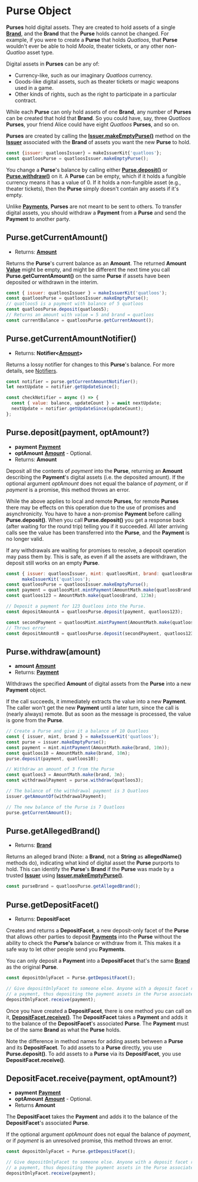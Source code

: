 # Purse Object

**Purses** hold digital assets. They are created to hold assets of a single **[Brand](./brand.md)**,
and the **Brand** that the **Purse** holds cannot be changed. For example, if you were to create a **Purse** that holds *Quatloos*, that **Purse** wouldn't ever be able to hold *Moola*, theater
tickets, or any other non-*Quatloo* asset type.

Digital assets in **Purses** can be any of:
- Currency-like, such as our imaginary *Quatloos* currency.
- Goods-like digital assets, such as theater tickets or magic weapons used in a game.
- Other kinds of rights, such as the right to participate in a particular contract.

While each **Purse** can only hold assets of one **Brand**, any number of **Purses** can be
created that hold that **Brand**. So you could have, say, three *Quatloos* **Purses**, your
friend Alice could have eight *Quatloos* **Purses**, and so on. 

**Purses** are created by calling the **[Issuer.makeEmptyPurse()](./issuer.md#issuer-makeemptypurse)**
method on the **[Issuer](./issuer.md)** associated with the **Brand** of assets you want the
new **Purse** to hold.

```js
const {issuer: quatloosIssuer} = makeIssuerKit{'quatloos'};
const quatloosPurse = quatloosIssuer.makeEmptyPurse();
```

You change a **Purse**'s balance by calling either
**[Purse.deposit()](#purse-deposit-payment-optamount)** or 
**[Purse.withdraw()](#purse-withdraw-amount)** on it. A **Purse** can be empty, which if it holds 
a fungible currency means it has a value of 0. If it holds a non-fungible asset (e.g., theater tickets),
then the **Purse** simply doesn't contain any assets if it's empty.

Unlike **[Payments](./payment.md)**, **Purses** are not meant to be sent to others. 
To transfer digital assets, you should withdraw a **Payment** from a **Purse** and
send the **Payment** to another party.

## Purse.getCurrentAmount()
- Returns: **[Amount](./ertp-data-types.md#amount)**

Returns the **Purse**'s current balance as an **Amount**.
The returned **Amount** **[Value](./ertp-data-types.md#value)** might be empty, and might be different the next time you
call **Purse.getCurrentAmount()** on the same **Purse** if assets have been deposited or
withdrawn in the interim.

```js
const { issuer: quatloosIssuer } = makeIssuerKit('quatloos');
const quatloosPurse = quatloosIssuer.makeEmptyPurse();
// quatloos5 is a payment with balance of 5 quatloos
const quatloosPurse.deposit(quatloos5);
// Returns an amount with value = 5 and brand = quatloos
const currentBalance = quatloosPurse.getCurrentAmount();
```

## Purse.getCurrentAmountNotifier()
- Returns: **Notifier&lt;[Amount](./ertp-data-types.md#amount)>**

Returns a lossy notifier for changes to this **Purse**'s balance. For more details,
see [Notifiers](/guides/js-programming/notifiers.md).

```js
const notifier = purse.getCurrentAmountNotifier();
let nextUpdate = notifier.getUpdateSince();

const checkNotifier = async () => {
  const { value: balance, updateCount } = await nextUpdate;
  nextUpdate = notifier.getUpdateSince(updateCount);
};
```

## Purse.deposit(payment, optAmount?)
- **payment** **[Payment](./payment.md)**
- **optAmount** **[Amount](./ertp-data-types.md#amount)** - Optional. 
- Returns: **Amount**

Deposit all the contents of *payment* into the **Purse**, returning an **Amount** describing the
**Payment**'s digital assets (i.e. the deposited amount). If the optional argument *optAmount* does not equal the balance of
*payment*, or if *payment* is a promise, this method throws an error.

While the above applies to local and remote **Purses**, for remote **Purses** there may be effects on 
this operation due to the use of promises and asynchronicity. You 
have to have a non-promise **Payment** before calling **Purse.deposit()**. 
When you call **Purse.deposit()** you get a response back (after waiting for the round trip) 
telling you if it succeeded. All later arriving calls see the value has been transferred 
into the **Purse**, and the **Payment** is no longer valid.

If any withdrawals are waiting for promises to resolve, a deposit operation
may pass them by. This is safe, as even if all the assets are withdrawn, the
deposit still works on an empty **Purse**.

```js
const { issuer: quatloosIssuer, mint: quatloosMint, brand: quatloosBrand } = 
      makeIssuerKit('quatloos');
const quatloosPurse = quatloosIssuer.makeEmptyPurse();
const payment = quatloosMint.mintPayment(AmountMath.make(quatloosBrand, 123n));
const quatloos123 = AmountMath.make(quatloosBrand, 123n);

// Deposit a payment for 123 Quatloos into the Purse. 
const depositAmountA = quatloosPurse.deposit(payment, quatloos123);

const secondPayment = quatloosMint.mintPayment(AmountMath.make(quatloosBrand, 100n));
// Throws error
const depositAmountB = quatloosPurse.deposit(secondPayment, quatloos123);
```

## Purse.withdraw(amount)

- **amount** **[Amount](./ertp-data-types.md#amount)**
- Returns: **[Payment](./payment.md)**

Withdraws the specified **Amount** of digital assets from the **Purse** into a new **Payment** object.

If the call succeeds, it immediately extracts the value into a new **Payment**. 
The caller won't get the new **Payment** until a later turn, since the call is (nearly always) remote.
But as soon as the message is processed, the value is gone from the **Purse**.

```js
// Create a Purse and give it a balance of 10 Quatloos
const { issuer, mint, brand } = makeIssuerKit('quatloos');
const purse = issuer.makeEmptyPurse();
const payment = mint.mintPayment(AmountMath.make(brand, 10n));
const quatloos10 = AmountMath.make(brand, 10n);
purse.deposit(payment, quatloos10);

// Withdraw an amount of 3 from the Purse
const quatloos3 = AmountMath.make(brand, 3n);
const withdrawalPayment = purse.withdraw(quatloos3);

// The balance of the withdrawal payment is 3 Quatloos
issuer.getAmountOf(withdrawalPayment);

// The new balance of the Purse is 7 Quatloos
purse.getCurrentAmount();
```

## Purse.getAllegedBrand()
- Returns: **[Brand](./brand.md)**

Returns an alleged brand (Note: a **Brand**, not a **String** as **allegedName()** methods do), 
indicating what kind of digital asset the **Purse** purports to hold. This can identify the 
**Purse**'s **Brand** if the **Purse** was made by a trusted **[Issuer](./issuer.md)** using **[Issuer.makeEmptyPurse()](./issuer.md#issuer-makeemptypurse)**.

```js
const purseBrand = quatloosPurse.getAllegedBrand();
```

## Purse.getDepositFacet()
- Returns: **DepositFacet**

Creates and returns a **DepositFacet**, a new deposit-only facet of the **Purse** that allows 
other parties to deposit **[Payments](./payment.md)** into the **Purse** without the ability
to check the **Purse's** balance or withdraw from it.
This makes it a safe way to let other people send you **Payments**.

You can only deposit a **Payment** into a **DepositFacet** that's the same **[Brand](./brand.md)** as the original **Purse**.
 
```js
const depositOnlyFacet = Purse.getDepositFacet();

// Give depositOnlyFacet to someone else. Anyone with a deposit facet reference can tell it to receive
// a payment, thus depositing the payment assets in the Purse associated with the deposit facet.
depositOnlyFacet.receive(payment);
```
Once you have created a **DepositFacet**, there is one method you can call 
on it, **[DepositFacet.receive()](#depositfacet-receive-payment-optamount)**. The **DepositFacet** takes a **Payment** 
and adds it to the balance of the **DepositFacet**'s associated **Purse**. The **Payment** 
must be of the same **Brand** as what the **Purse** holds.

Note the difference in method names for adding assets between a **Purse** and its **DepositFacet**.
To add assets to a **Purse** directly, you use **Purse.deposit()**. To add assets
to a **Purse** via its **DepositFacet**, you use **DepositFacet.receive()**.

## DepositFacet.receive(payment, optAmount?)
- **payment** **[Payment](./payment.md)**
- **optAmount** **[Amount](./ertp-data-types.md#amount)** - Optional.
- Returns **Amount**

The **DepositFacet** takes the **Payment** and adds it to the balance of the **DepositFacet**'s associated **Purse**. 

If the optional argument *optAmount* does not equal the balance of
*payment*, or if *payment* is an unresolved promise, this method throws an error.

```js
const depositOnlyFacet = Purse.getDepositFacet();

// Give depositOnlyFacet to someone else. Anyone with a deposit facet reference can tell it to receive
// a payment, thus depositing the payment assets in the Purse associated with the deposit facet.
depositOnlyFacet.receive(payment);
```
